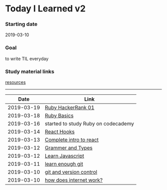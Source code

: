 # Today I Learned v2

### Starting date

2019-03-10

### Goal
to write TIL everyday

### Study material links

[resources](./resources.md)

---


| Date       | Link                                                            |
| ---------- | --------------------------------------------------------------- |
| 2019-03-19 | [Ruby HackerRank 01](./RUBY/ruby-hackerrank-01.md)              |
| 2019-03-18 | [Ruby Basics](./RUBY/ruby-basics.md)                            |
| 2019-03-16 | started to study Ruby on codecademy                             |
| 2019-03-14 | [React Hooks](./REACT/hooks.md)                                 |
| 2019-03-13 | [Complete intro to react](./REACT/Complete-intro-to.react.md)   |
| 2019-03-12 | [Grammer and Types](./JAVASCRIPT/Grammer-and-types.md)          |
| 2019-03-12 | [Learn Javascript](./JAVASCRIPT/MDN-learn-javascript.md)        |
| 2019-03-11 | [learn enough git](./GIT/learn-enough-git.md)                   |
| 2019-03-10 | [git and version control](./GIT/git-version-control.md)         |
| 2019-03-10 | [how does internet work?](./INTERNET/how-does-internet-work.md) |
